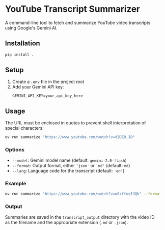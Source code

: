 # YouTube Transcript Summarizer

A command-line tool to fetch and summarize YouTube video transcripts using Google's Gemini AI.

## Installation

```bash
pip install .
```

## Setup

1. Create a `.env` file in the project root
2. Add your Gemini API key:
   ```
   GEMINI_API_KEY=your_api_key_here
   ```

## Usage

The URL must be enclosed in quotes to prevent shell interpretation of special characters:

```bash
uv run summarize "https://www.youtube.com/watch?v=VIDEO_ID"
```

### Options
- `--model`: Gemini model name (default: `gemini-2.0-flash`)
- `--format`: Output format, either `'json'` or `'md'` (default: `md`)
- `--lang`: Language code for the transcript (default: `'en'`)

### Example
```bash
uv run summarize "https://www.youtube.com/watch?v=uSzffuqfJQk" --format json --lang zh
```

### Output
Summaries are saved in the `transcript_output` directory with the video ID as the filename and the appropriate extension (`.md` or `.json`).
